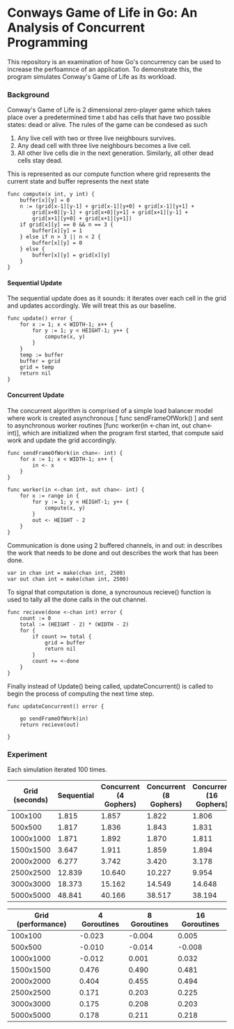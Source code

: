 # Conways Game of Life in Go: An Analysis of Concurrent Programming

This repository is an examination of how Go's concurrency can be used to increase the perfoamnce of an application. 
To demonstrate this, the program simulates Conway's Game of Life as its workload.

### Background

Conway's Game of Life is 2 dimensional zero-player game which takes place over a predetermined time t abd has cells that have two possible states: dead or alive. The rules of the game can be condesed as such
1. Any live cell with two or three live neighbours survives.
2. Any dead cell with three live neighbours becomes a live cell.
3. All other live cells die in the next generation. Similarly, all other dead cells stay dead.


This is represented as our compute function where grid represents the current state and buffer represents the next state
```
func compute(x int, y int) {
	buffer[x][y] = 0
	n := (grid[x-1][y-1] + grid[x-1][y+0] + grid[x-1][y+1] +
		grid[x+0][y-1] + grid[x+0][y+1] + grid[x+1][y-1] +
		grid[x+1][y+0] + grid[x+1][y+1])
	if grid[x][y] == 0 && n == 3 {
		buffer[x][y] = 1
	} else if n > 3 || n < 2 {
		buffer[x][y] = 0
	} else {
		buffer[x][y] = grid[x][y]
	}
}
```
#### Sequential Update
The sequential update does as it sounds: it iterates over each cell in the grid and updates accordingly. We will treat this as our baseline.
```
func update() error {
	for x := 1; x < WIDTH-1; x++ {
		for y := 1; y < HEIGHT-1; y++ {
			compute(x, y)
		}
	}
	temp := buffer
	buffer = grid
	grid = temp
	return nil
}

```
#### Concurrent Update
The concurrent algorithm is comprised of a simple load balancer model where work is created asynchronous [ func sendFrameOfWork() ] and sent to asynchronous worker routines [func worker(in <-chan int, out chan<- int)], which are initialized when the program first started, that compute said work and update the grid accordingly. 

```
func sendFrameOfWork(in chan<- int) {
	for x := 1; x < WIDTH-1; x++ {
		in <- x
	}
}

func worker(in <-chan int, out chan<- int) {
	for x := range in {
		for y := 1; y < HEIGHT-1; y++ {
			compute(x, y)
		}
		out <- HEIGHT - 2
	}
}

```

Communication is done using 2 buffered channels, in and out: in describes the work that needs to be done and out describes the work that has been done.
```
var in chan int = make(chan int, 2500)
var out chan int = make(chan int, 2500)
```

To signal that computation is done, a syncrounous recieve() function is used to tally all the done calls in the out channel.
```
func recieve(done <-chan int) error {
	count := 0
	total := (HEIGHT - 2) * (WIDTH - 2)
	for {
		if count >= total {
			grid = buffer
			return nil
		}
		count += <-done
	}
}
```

Finally instead of Update() being called, updateConcurrent() is called to begin the process of computing the next time step.
```
func updateConcurrent() error {

	go sendFrameOfWork(in)
	return recieve(out)

}
```


### Experiment

Each simulation iterated 100 times.

| Grid (seconds) | Sequential | Concurrent (4 Gophers) | Concurrent (8 Gophers) | Concurrent (16 Gophers) |
| -------------- | ---------- | ---------------------- | ---------------------- | ----------------------- |
| 100x100        | 1.815      | 1.857                  | 1.822                  | 1.806                   |
| 500x500        | 1.817      | 1.836                  | 1.843                  | 1.831                   |
| 1000x1000      | 1.871      | 1.892                  | 1.870                  | 1.811                   |
| 1500x1500      | 3.647      | 1.911                  | 1.859                  | 1.894                   |
| 2000x2000      | 6.277      | 3.742                  | 3.420                  | 3.178                   |
| 2500x2500      | 12.839     | 10.640                 | 10.227                 | 9.954                   |
| 3000x3000      | 18.373     | 15.162                 | 14.549                 | 14.648                  |
| 5000x5000      | 48.841     | 40.166                 | 38.517                 | 38.194                  |



| Grid (performance) | 4 Goroutines | 8 Goroutines | 16 Goroutines |
| ------------------ | ------------ | ------------ | ------------- |
| 100x100            | -0.023       | -0.004       | 0.005         |
| 500x500            | -0.010       | -0.014       | -0.008        |
| 1000x1000          | -0.012       | 0.001        | 0.032         |
| 1500x1500          | 0.476        | 0.490        | 0.481         |
| 2000x2000          | 0.404        | 0.455        | 0.494         |
| 2500x2500          | 0.171        | 0.203        | 0.225         |
| 3000x3000          | 0.175        | 0.208        | 0.203         |
| 5000x5000          | 0.178        | 0.211        | 0.218         |
